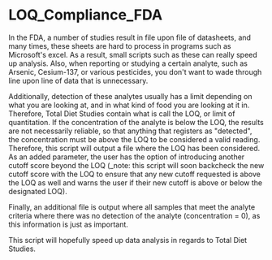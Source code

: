 # LOQ_Compliance_FDA

In the FDA, a number of studies result in file upon file of datasheets, and many times, these sheets are hard to process in programs such as Microsoft's excel. As a result, small scripts such as these can really speed up analysis. Also, when reporting or studying a certain analyte, such as Arsenic, Cesium-137, or various pesticides, you don't want to wade through line upon line of data that is unnecessary.

Additionally, detection of these analytes usually has a limit depending on what you are looking at, and in what kind of food you are looking at it in. Therefore, Total Diet Studies contain what is call the LOQ, or limit of quantitation. If the concentration of the analyte is below the LOQ, the results are not necessarily reliable, so that anything that registers as "detected", the concentration must be above the LOQ to be considered a valid reading. Therefore, this script will output a file where the LOQ has been considered. As an added parameter, the user has the option of introducing another cutoff score beyond the LOQ (_note: this script will soon backcheck the new cutoff score with the LOQ to ensure that any new cutoff requested is above the LOQ as well and warns the user if their new cutoff is above or below the designated LOQ).

Finally, an additional file is output where all samples that meet the analyte criteria where there was no detection of the analyte (concentration = 0), as this information is just as important.

This script will hopefully speed up data analysis in regards to Total Diet Studies.
